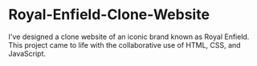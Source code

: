 # Royal-Enfield-Clone-Website
I've designed a clone website of an iconic brand known as Royal Enfield. This project came to life with the collaborative use of HTML, CSS, and JavaScript.
